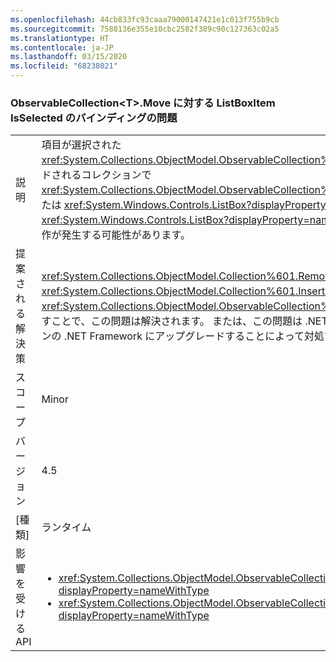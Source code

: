 ```yaml
---
ms.openlocfilehash: 44cb833fc93caaa79000147421e1c013f755b9cb
ms.sourcegitcommit: 7588136e355e10cbc2582f389c90c127363c02a5
ms.translationtype: HT
ms.contentlocale: ja-JP
ms.lasthandoff: 03/15/2020
ms.locfileid: "68238021"
---
```

### <a name="listboxitem-isselected-binding-issue-with-observablecollectionlttgtmove"></a>ObservableCollection&lt;T&gt;.Move に対する ListBoxItem IsSelected のバインディングの問題

|   |   |
|---|---|
|説明|項目が選択された <xref:System.Collections.ObjectModel.ObservableCollection%601.Move(System.Int32,System.Int32)> にバインドされるコレクションで <xref:System.Collections.ObjectModel.ObservableCollection%601.MoveItem(System.Int32,System.Int32)> または <xref:System.Windows.Controls.ListBox?displayProperty=name> を呼び出すと、<xref:System.Windows.Controls.ListBox?displayProperty=name> 項目の今後の選択または選択解除で不規則な動作が発生する可能性があります。|
|提案される解決策|<xref:System.Collections.ObjectModel.Collection%601.Remove(%600)?displayProperty=name> ではなく <xref:System.Collections.ObjectModel.Collection%601.Insert(System.Int32,%600)?displayProperty=name> と <xref:System.Collections.ObjectModel.ObservableCollection%601.Move(System.Int32,System.Int32)> を呼び出すことで、この問題は解決されます。 または、この問題は .NET Framework 4.6 で修正されたため、このバージョンの .NET Framework にアップグレードすることによって対処できます。|
|スコープ|Minor|
|バージョン|4.5|
|[種類]|ランタイム|
|影響を受ける API|<ul><li><xref:System.Collections.ObjectModel.ObservableCollection%601.Move(System.Int32,System.Int32)?displayProperty=nameWithType></li><li><xref:System.Collections.ObjectModel.ObservableCollection%601.MoveItem(System.Int32,System.Int32)?displayProperty=nameWithType></li></ul>|
